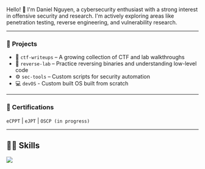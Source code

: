 Hello! 👋 I'm Daniel Nguyen, a cybersecurity enthusiast with a strong interest in offensive security and research. I'm actively exploring areas like penetration testing, reverse engineering, and vulnerability research.

---

### 📂 **Projects**

* 🔐 `ctf-writeups` – A growing collection of CTF and lab walkthroughs
* 🔁 `reverse-lab` – Practice reversing binaries and understanding low-level code
* ⚙️ `sec-tools` – Custom scripts for security automation
* 💻 `devOS` - Custom built OS built from scratch

---

### 📜 **Certifications**

`eCPPT` | `eJPT` | `OSCP (in progress)`

---

## 👨‍💻 **Skills**
[![](https://skillicons.dev/icons?i=c,cpp,go,rust,python,bash,powershell,neovim,vim,visualstudio,vscode,linux,windows,github,java,javascript,typescript)](https://skillicons.dev)

<!--
**NguyenDani/NguyenDani** is a ✨ _special_ ✨ repository because its `README.md` (this file) appears on your GitHub profile.

Here are some ideas to get you started:

- 🔭 I’m currently working on ...
- 🌱 I’m currently learning ...
- 👯 I’m looking to collaborate on ...
- 🤔 I’m looking for help with ...
- 💬 Ask me about ...
- 📫 How to reach me: ...
- 😄 Pronouns: ...
- ⚡ Fun fact: ...
-->
